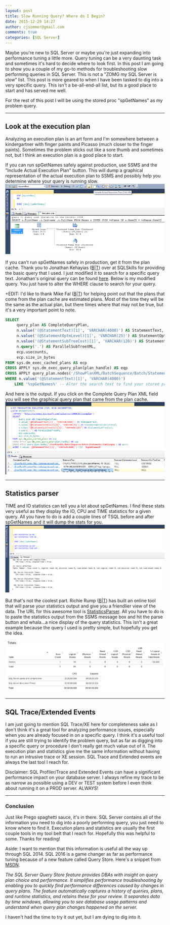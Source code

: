 ```yaml
---
layout: post
title: Slow Running Query? Where do I Begin?
date: 2015-12-29 14:27
author: cjsommer@gmail.com
comments: true
categories: [SQL Server]
---
```

Maybe you're new to SQL Server or maybe you're just expanding into performance tuning a little more. Query tuning can be a very daunting task and sometimes it's hard to decide where to look first. In this post I am going to show you a couple of my go-to methods for troubleshooting slow performing queries in SQL Server. This is not a "ZOMG my SQL Server is slow" list. This post is more geared to when I have been tasked to dig into a very specific query. This isn't a be-all-end-all list, but its a good place to start and has served me well.

For the rest of this post I will be using the stored proc "spGetNames" as my problem query.

<hr />

<h2>Look at the execution plan</h2>
Analyzing an execution plan is an art form and I'm somewhere between a kindergartner with finger paints and Picasso (much closer to the finger paints). Sometimes the problem sticks out like a sore thumb and sometimes not, but I think an execution plan is a good place to start.

If you can run spGetNames safely against production, use SSMS and the "Include Actual Execution Plan" button. This will dump a graphical representation of the actual execution plan to SSMS and possibly help you determine where your query is running slow.
<img class="alignnone size-full wp-image-1183 " src="/img/2015/12/slowquery_1.png" alt="" />

If you can't run spGetNames safely in production, get it from the plan cache. Thank you to Jonathan Kehayias (<a href="https://www.sqlskills.com/blogs/jonathan/" target="_blank">B</a>|<a href="https://twitter.com/SQLPoolBoy" target="_blank">T</a>) over at SQLSkills for providing the basic query that I used. I just modified it to search for a specific query text. Jonathan's original query can be found <a href="https://www.sqlskills.com/blogs/jonathan/tuning-cost-threshold-for-parallelism-from-the-plan-cache/">here</a>. Below is my modified query. You just have to alter the WHERE clause to search for your query.

+EDIT: I'd like to thank Mike Fal (<a href="http://www.mikefal.net/" target="_blank">B</a>|<a href="https://twitter.com/Mike_Fal" target="_blank">T</a>) for helping point out that the plans that come from the plan cache are estimated plans. Most of the time they will be the same as the actual plan, but there times where that may not be true, but it's a very important point to note.

```sql
SELECT  
     query_plan AS CompleteQueryPlan, 
     n.value('(@StatementText)[1]', 'VARCHAR(4000)') AS StatementText, 
     n.value('(@StatementOptmLevel)[1]', 'VARCHAR(25)') AS StatementOptimizationLevel, 
     n.value('(@StatementSubTreeCost)[1]', 'VARCHAR(128)') AS StatementSubTreeCost, 
     n.query('.') AS ParallelSubTreeXML,  
     ecp.usecounts, 
     ecp.size_in_bytes 
FROM sys.dm_exec_cached_plans AS ecp 
CROSS APPLY sys.dm_exec_query_plan(plan_handle) AS eqp 
CROSS APPLY query_plan.nodes('/ShowPlanXML/BatchSequence/Batch/Statements/StmtSimple') AS qn(n) 
WHERE n.value('(@StatementText)[1]', 'VARCHAR(4000)') 
    LIKE '%spGetNames%' -- Alter the search text to find your stored proc here
```

And here is the output. If you click on the Complete Query Plan XML field you will see the graphical query plan that came from the plan cache.
<img class="alignnone size-full wp-image-1178 " src="/img/2015/12/slowquery_2.png" alt="" />

<hr />

<h2>Statistics parser</h2>
TIME and IO statistics can tell you a lot about spGetNames. I find these stats very useful as they display the IO, CPU and TIME statistics for a given query. All you have to do is add a couple lines of TSQL before and after spGetNames and it will dump the stats for you.

<img class="alignnone size-full wp-image-1188 " src="/img/2015/12/slowquery_3.png" alt="" />

But that's not the coolest part. Richie Rump (<a href="http://www.jorriss.net/" target="_blank">B</a>|<a href="https://twitter.com/Jorriss" target="_blank">T</a>) has built an online tool that will parse your statistics output and give you a friendlier view of the data. The URL for this awesome tool is <a href="http://statisticsparser.com/index.html#" target="_blank">StatisticsParser</a>. All you have to do is to paste the statistics output from the SSMS message box and hit the parse button and whala...a nice display of the query statistics. This isn't a great example because the query I used is pretty simple, but hopefully you get the idea.

<img class="alignnone size-full wp-image-1191 " src="/img/2015/12/img_5682c8128e7e8.png" alt="" />

<hr />

<h2>SQL Trace/Extended Events</h2>
I am just going to mention SQL Trace/XE here for completeness sake as I don't think it's a great tool for analyzing performance issues, especially when you are already focused in on a specific query. I think it's a useful tool if you are still trying to identify the problem query, but as far as digging into a specific query or procedure I don't really get much value out of it. The execution plan and statistics give me the same information without having to run an intrusive trace or XE session. SQL Trace and Extended events are always the last tool I reach for.

Disclaimer: SQL Profiler/Trace and Extended Events can have a significant performance impact on your database server. I always refine my trace to be as narrow as possible using a DEV or TEST system before I even think about running it on a PROD server. ALWAYS!

<hr />

<h3>Conclusion</h3>
Just like Prego spaghetti sauce, it's in there. SQL Server contains all of the information you need to dig into a poorly performing query, you just need to know where to find it. Execution plans and statistics are usually the first couple tools in my tool belt that I reach for. Hopefully this was helpful to some. Thanks for reading!

Aside: I want to mention that this information is useful all the way up through SQL 2014. SQL 2016 is a game changer as far as performance tuning because of a new feature called Query Store. Here's a snippet from <a href="https://msdn.microsoft.com/en-us/library/dn817826.aspx" target="_blank">MSDN</a>.

<em>The SQL Server Query Store feature provides DBAs with insight on query plan choice and performance. It simplifies performance troubleshooting by enabling you to quickly find performance differences caused by changes in query plans. The feature automatically captures a history of queries, plans, and runtime statistics, and retains these for your review. It separates data by time windows, allowing you to see database usage patterns and understand when query plan changes happened on the server. </em>

I haven't had the time to try it out yet, but I am dying to dig into it.
